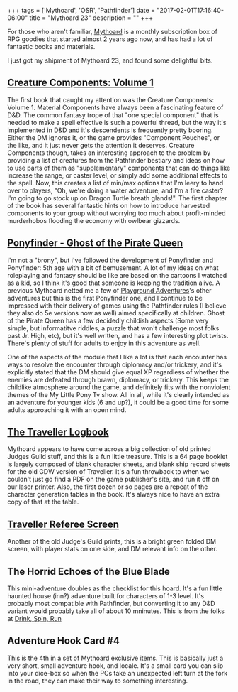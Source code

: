 +++
tags = ['Mythoard', 'OSR', 'Pathfinder']
date = "2017-02-01T17:16:40-06:00"
title = "Mythoard 23"
description = ""
+++

For those who aren't familiar, [Mythoard][7] is a monthly subscription box of RPG 
goodies that started almost 2 years ago now, and has had a lot of fantastic 
books and materials.  

I just got my shipment of Mythoard 23, and found some delightful bits.

[Creature Components: Volume 1][1]
---------------------------------

The first book that caught my attention was the Creature Components: Volume 1.
Material Components have always been a fascinating feature of D&D. The 
common fantasy trope of that "one special component" that is needed to make a
spell effective is such a powerful thread, but the way it's implemented in D&D
and it's descendents is frequently pretty booring. Either the DM ignores it, or
the game provides "Component Pouches", or the like, and it just never gets the
attention it deserves. Creature Components though, takes an interesting approach
to the problem by providing a list of creatures from the Pathfinder bestiary
and ideas on how to use parts of them as "supplementary" components that can 
do things like increase the range, or caster level, or simply add some additional
effects to the spell. Now, this creates a list of min/max options that I'm leery
to hand over to players, "Oh, we're doing a water adventure, and I'm a fire 
caster? I'm going to go stock up on Dragon Turtle breath glands!". The first 
chapter of the book has several fantastic hints on how to introduce harvested
components to your group without worrying too much about profit-minded 
murderhobos flooding the economy with owlbear gizzards.

[Ponyfinder - Ghost of the Pirate Queen][2]
-------------------------------------------

I'm not a "brony", but i've followed the development of Ponyfinder and
Ponyfinder: 5th age with a bit of bemusement. A lot of my ideas on what 
roleplaying and fantasy should be like are based on the cartoons I watched as a 
kid, so I think it's good that someone is keeping the tradition alive. A 
previous Mythoard netted me a few of [Playground Adventures][3]'s other adventures
but this is the first Ponyfinder one, and I continue to be impressed with their 
delivery of games using the Pathfinder rules (I believe they also do 5e versions
now as well) aimed specifically at children. Ghost of the Pirate Queen has a few
decidedly childish aspects (Some very simple, but informatitve riddles, a puzzle
that won't challenge most folks past Jr. High, etc), but it's well written, and
has a few interesting plot twists. There's plenty of stuff for adults to enjoy in
this adventure as well. 

One of the aspects of the module that I like a lot is that each encounter has
ways to resolve the encounter through diplomacy and/or trickery, and it's 
explicitly stated that the DM should give equal XP regardless of whether the 
enemies are defeated through brawn, diplomacy, or trickery. This keeps the 
childlike atmosphere around the game, and definitely fits with the nonviolent
themes of the My Little Pony Tv show. All in all, while it's clearly intended
as an adventure for younger kids (6 and up?), it could be a good time for some
adults approaching it with an open mind.

[The Traveller Logbook][4]
---

Mythoard appears to have come across a big collection of old printed Judges
Guild stuff, and this is a fun little treasure. This is a 64 page booklet
is largely composed of blank character sheets, and blank ship record sheets
for the old GDW version of Traveller.  It's a fun throwback to when we 
couldn't just go find a PDF on the game publisher's site, and run it off on
our laser printer. Also, the first dozen or so pages are a repeat of the
character generation tables in the book. It's always nice to have an extra copy 
of that at the table. 

[Traveller Referee Screen][5]
---

Another of the old Judge's Guild prints, this is a bright green folded DM screen, 
with player stats on one side, and DM relevant info on the other.

The Horrid Echoes of the Blue Blade
---

This mini-adventure doubles as the checklist for this hoard.  It's a fun little haunted house (inn?)
adventure built for characters of 1-3 level. It's probably most compatible with Pathfinder, but 
converting it to any D&D variant would probably take all of about 10 mninutes. This is from the folks at 
[Drink, Spin, Run][6]

Adventure Hook Card #4
---

This is the 4th in a set of Mythoard exclusive items.  This is basically just a very short, small adventure hook, and locale. It's a small card you can slip into your dice-box so when the PCs take an unexpected 
left turn at the fork in the road, they can make their way to something interesting.

[1]: http://www.drivethrurpg.com/product/194503/Creature-Components-Vol-1?affiliate_id=6913
[2]: http://www.drivethrurpg.com/product/177069/Ponyfinder--Ghost-of-the-Pirate-Queen?affiliate_id=6913
[3]: http://www.playgroundadventures.net/
[4]: http://www.rpgnow.com/product/88098/JG-TravellerTraveller-Logbook?affiliate_id=6931
[5]: http://www.rpgnow.com/product/88099/JG-Traveller-Referee-Screen?affiliate_id=8931
[6]: http://www.drinkspinrun.com/
[7]: http://www.mythoard.com/
